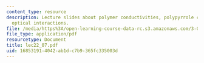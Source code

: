 ```yaml
---
content_type: resource
description: Lecture slides about polymer conductivities, polypyrrole chains, and
  optical interactions.
file: /media/https%3A/open-learning-course-data-rc.s3.amazonaws.com/3-063-polymer-physics-spring-2007/168531914042ab1dc7b9365fc335003d_lec22_07.pdf
file_type: application/pdf
resourcetype: Document
title: lec22_07.pdf
uid: 16853191-4042-ab1d-c7b9-365fc335003d
---
```

